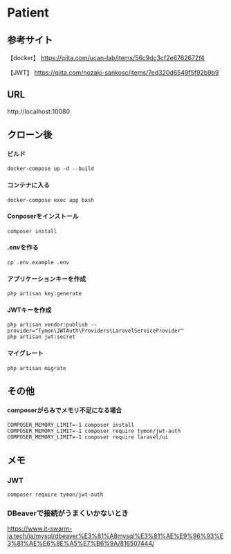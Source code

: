 # Patient

## 参考サイト
【docker】
https://qiita.com/ucan-lab/items/56c9dc3cf2e6762672f4

【JWT】
https://qiita.com/nozaki-sankosc/items/7ed320d6549f5f92b9b9

## URL
http://localhost:10080

## クローン後

#### ビルド
```
docker-compose up -d --build
```

#### コンテナに入る
```
docker-compose exec app bash
```

#### Conposerをインストール
```
composer install
```

#### .envを作る
```
cp .env.example .env
```

#### アプリケーションキーを作成
```
php artisan key:generate
```

#### JWTキーを作成
```
php artisan vendor:publish --provider="Tymon\JWTAuth\Providers\LaravelServiceProvider"
php artisan jwt:secret
```

#### マイグレート
```
php artisan migrate
```

## その他

#### composerがらみでメモリ不足になる場合
```
COMPOSER_MEMORY_LIMIT=-1 composer install
COMPOSER_MEMORY_LIMIT=-1 composer require tymon/jwt-auth
COMPOSER_MEMORY_LIMIT=-1 composer require laravel/ui
```

## メモ

### JWT
```
composer require tymon/jwt-auth
```

### DBeaverで接続がうまくいかないとき
https://www.it-swarm-ja.tech/ja/mysql/dbeaver%E3%81%A8mysql%E3%81%AE%E9%96%93%E3%81%AE%E6%8E%A5%E7%B6%9A/816507444/